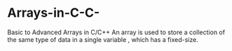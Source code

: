 # Arrays-in-C-C-
Basic to Advanced Arrays in C/C++
An array is used to store a collection of the same type of data in a single variable , which has a fixed-size.
